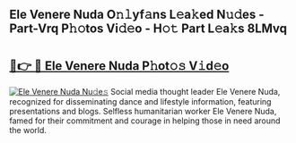 ## Ele Venere Nuda O𝚗𝚕yf𝚊ns L𝚎a𝚔ed N𝚞𝚍es - Part-Vrq P𝚑𝚘tos Vi𝚍𝚎o - H𝚘𝚝 Part L𝚎a𝚔s 8LMvq

# <h2><a href="http://kfen8e.oniu.top/?m=Ele+Venere+Nuda">🔗👉 🔴 Ele Venere Nuda P𝚑ot𝚘𝚜 V𝚒d𝚎o</a></h2>

[![Ele Venere Nuda Nu𝚍e𝚜](https://i.imgur.com/0qMVB7G.gif)](http://kfen8e.oniu.top/?m=Ele+Venere+Nuda)
Social media thought leader Ele Venere Nuda, recognized for disseminating dance and lifestyle information, featuring presentations and blogs. Selfless humanitarian worker Ele Venere Nuda, famed for their commitment and courage in helping those in need around the world.  
